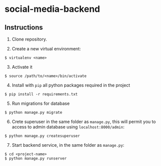 # social-media-backend

## Instructions

1. Clone repository. 

2. Create a new virtual environment:
  ```shell
  $ virtualenv <name>
  ```

3. Activate it
  ```shell
  $ source /path/to/<name>/bin/activate
  ```

4. Install with `pip` all python packages required in the project

  ```shell
  $ pip install -r requirements.txt
  ```
5. Run migrations for database
 
  ```shell 
  $ python manage.py migrate
  ```

6. Crete superuser in the same folder as `manage.py`, this will permit you to access to admin database using `localhost:8000/admin`:

  ```shell
  $ python manage.py createsuperuser
  ```

7. Start backend service, in the same folder as `manage.py`:
  ```shell
  $ cd <project-name>
  $ python manage.py runserver
  ```
